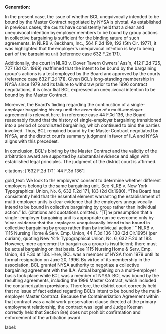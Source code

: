 **Generation:**

In the present case, the issue of whether BCL unequivocally intended to be bound by the Master Contract negotiated by NYSA is pivotal. As established in previous cases, the courts have consistently held that a clear and unequivocal intention by employer members to be bound by group actions in collective bargaining is sufficient for the binding nature of such agreements. In NLRB v. Beckham, Inc., 564 F.2d 190, 192 (5th Cir. 1977), it was highlighted that the employer's unequivocal intention is key to being part of the bargaining unit (reference case 632 F.2d 171).

Additionally, the court in NLRB v. Dover Tavern Owners’ Ass’n, 412 F.2d 725, 727 (3d Cir. 1969) reaffirmed that the intent to be bound by the bargaining group's actions is a test employed by the Board and approved by the courts (reference case 632 F.2d 171). Given BCL’s long-standing membership in NYSA since 1979 and its failure to withdraw prior to the 1996 contract negotiations, it is clear that BCL expressed an unequivocal intention to be bound by the Master Contract.

Moreover, the Board’s finding regarding the continuation of a single-employer bargaining history until the execution of a multi-employer agreement is relevant here. In reference case 44 F.3d 136, the Board reasonably found that the history of single-employer bargaining transitioned into a period of coordinated bargaining, which continued to bind the parties involved. Thus, BCL remained bound by the Master Contract negotiated by NYSA, and the district court’s summary judgment in favor of ILA and NYSA aligns with this precedent.

In conclusion, BCL's binding by the Master Contract and the validity of the arbitration award are supported by substantial evidence and align with established legal principles. The judgment of the district court is affirmed.

citations: ['632 F.2d 171', '44 F.3d 136']

gold_text: We look to the employers’ consent to determine whether different employers belong to the same bargaining unit. See NLRB v. New York Typographical Union, No. 6, 632 F.2d 171, 183 (2d Cir.1980). “The Board has consistently held that the essential element warranting the establishment of multi-employer units is clear evidence that the employers unequivocally intend to be bound in collective bargaining by group rather than individual action.” Id. (citations and quotations omitted). “[T]he presumption that a single- employer bargaining unit is appropriate can be overcome only by ‘clear evidence that the employers unequivocally intend to be bound in collective bargaining by group rather than by individual action.’ ” NLRB v. 1115 Nursing Home & Serv. Emp. Union, 44 F.3d 136, 138 (2d Cir.1995) (per curiam), quoting New York Typographical Union, No. 6, 632 F.2d at 183. However, mere agreement to bargain as a group is insufficient; there must be actual bargaining on that basis. See 1115 Nursing Home & Serv. Emp. Union, 44 F.3d at 138. Here, BCL was a member of NYSA from 1979 until its formal resignation on June 20, 1996. By virtue of its membership in the association, BCL granted NYSA authority to negotiate a collective bargaining agreement with the ILA. Actual bargaining on a multi-employer basis took place while BCL was a member of NYSA. BCL was bound by the resulting agreements, including the 1996 Master Contract, which included the containerization provisions. Therefore, the district court correctly held that no issue of fact existed regarding BCL’s intent to be bound by the multi-employer Master Contract. Because the Containerization Agreement within that contract was a valid work preservation clause directed at the primary employment relationship, the contract was legal and Judge Keenan correctly held that Section 8(e) does not prohibit confirmation and enforcement of the arbitration award.

label: 